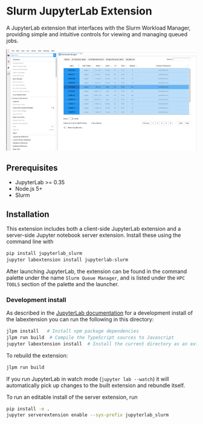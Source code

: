 # Slurm JupyterLab Extension

A JupyterLab extension that interfaces with the Slurm Workload Manager, 
providing simple and intuitive controls for viewing and managing queued jobs.

![Slurm Extension](./slurm.png)

## Prerequisites

* JupyterLab >= 0.35
* Node.js 5+
* Slurm


## Installation

This extension includes both a client-side JupyterLab extension and a server-side
Jupyter notebook server extension. Install these using the command line with

```bash
pip install jupyterlab_slurm
jupyter labextension install jupyterlab-slurm
```

After launching JupyterLab, the extension can be found in the command palette under
the name ```Slurm Queue Manager```, and is listed under the ```HPC TOOLS``` section
of the palette and the launcher.


### Development install

As described in the [JupyterLab documentation](https://jupyterlab.readthedocs.io/en/stable/developer/extension_dev.html#extension-authoring) for a development install of the labextension you can run the following in this directory:

```bash
jlpm install   # Install npm package dependencies
jlpm run build  # Compile the TypeScript sources to Javascript
jupyter labextension install  # Install the current directory as an extension
```

To rebuild the extension:

```bash
jlpm run build
```

If you run JupyterLab in watch mode (`jupyter lab --watch`) it will automatically pick
up changes to the built extension and rebundle itself.

To run an editable install of the server extension, run

```bash
pip install -e .
jupyter serverextension enable --sys-prefix jupyterlab_slurm
```